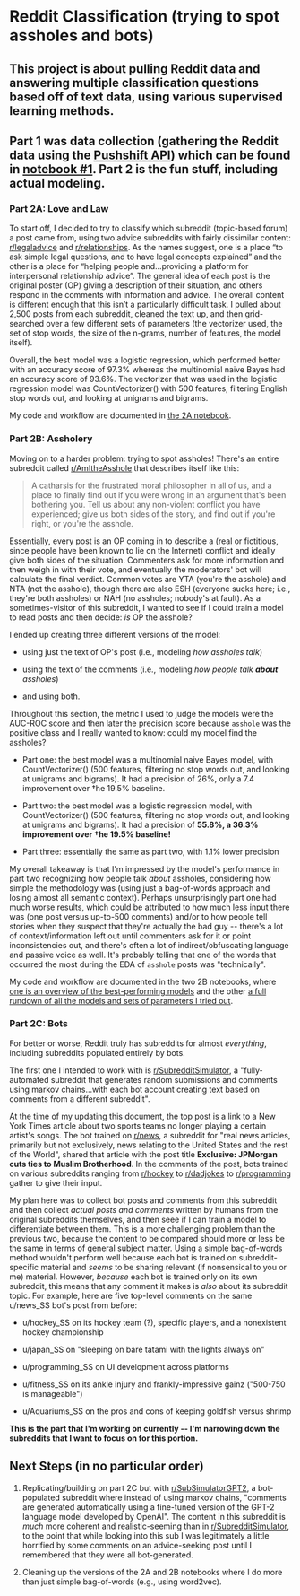 # Reddit Classification (trying to spot assholes and bots)

## This project is about pulling Reddit data and answering multiple classification questions based off of text data, using various supervised learning methods.

## Part 1 was data collection (gathering the Reddit data using the [Pushshift API](https://github.com/pushshift/api)) which can be found in [notebook #1](./1.%20Collecting%20Reddit%20Posts.ipynb). Part 2 is the fun stuff, including actual modeling.

### Part 2A: Love and Law

To start off, I decided to try to classify which subreddit (topic-based forum) a post came from, using two advice subreddits with fairly dissimilar content: [r/legaladvice](https://www.reddit.com/r/legaladvice) and [r/relationships](https://www.reddit.com/r/relationships). As the names suggest, one is a place “to ask simple legal questions, and to have legal concepts explained” and the other is a place for “helping people and…providing a platform for interpersonal relationship advice”. The general idea of each post is the original poster (OP) giving a description of their situation, and others respond in the comments with information and advice. The overall content is different enough that this isn’t a particularly difficult task. I pulled about 2,500 posts from each subreddit, cleaned the text up, and then grid-searched over a few different sets of parameters (the vectorizer used, the set of stop words, the size of the n-grams, number of features, the model itself).

Overall, the best model was a logistic regression, which performed better with an accuracy score of 97.3% whereas the multinomial naive Bayes had an accuracy score of 93.6%. The vectorizer that was used in the logistic regression model was CountVectorizer() with 500 features, filtering English stop words out, and looking at unigrams and bigrams.

My code and workflow are documented in [the 2A notebook](./2A.%20Classification%20-%20Love%20and%20Law.ipynb).

### Part 2B: Assholery

Moving on to a harder problem: trying to spot assholes! There's an entire subreddit called [r/AmItheAsshole](https://www.reddit.com/r/AmItheAsshole) that describes itself like this:

> A catharsis for the frustrated moral philosopher in all of us, and a place to finally find out if you were wrong in an argument that's been bothering you. Tell us about any non-violent conflict you have experienced; give us both sides of the story, and find out if you're right, or you're the asshole.

Essentially, every post is an OP coming in to describe a (real or fictitious, since people have been known to lie on the Internet) conflict and ideally give both sides of the situation. Commenters ask for more information and then weigh in with their vote, and eventually the moderators' bot will calculate the final verdict. Common votes are YTA (you're the asshole) and NTA (not the asshole), though there are also ESH (everyone sucks here; i.e., they're both assholes) or NAH (no assholes; nobody's at fault). As a sometimes-visitor of this subreddit, I wanted to see if I could train a model to read posts and then decide: *is* OP the asshole?

I ended up creating three different versions of the model:

- using just the text of OP's post (i.e., modeling _how assholes talk_)

- using the text of the comments (i.e., modeling *how people talk **about** assholes*)

- and using both.

Throughout this section, the metric I used to judge the models were the AUC-ROC score and then later the precision score because `asshole` was the positive class and I really wanted to know: could my model find the assholes?

- Part one: the best model was a multinomial naive Bayes model, with CountVectorizer() (500 features, filtering no stop words out, and looking at unigrams and bigrams). It had a precision of 26%, only a 7.4 improvement over †he 19.5% baseline.

- Part two: the best model was a logistic regression model, with CountVectorizer() (500 features, filtering no stop words out, and looking at unigrams and bigrams). It had a precision of **55.8%, a 36.3% improvement over †he 19.5% baseline!**

- Part three: essentially the same as part two, with 1.1% lower precision

My overall takeaway is that I'm impressed by the model's performance in part two recognizing how people talk *about* assholes, considering how simple the methodology was (using just a bag-of-words approach and losing almost all semantic context). Perhaps unsurprisingly part one had much worse results, which could be attributed to how much less input there was (one post versus up-to-500 comments) and/or to how people tell stories when they suspect that they're actually the bad guy -- there's a lot of context/information left out until commenters ask for it or point inconsistencies out, and there's often a lot of indirect/obfuscating language and passive voice as well. It's probably telling that one of the words that occurred the most during the EDA of `asshole` posts was "technically".

My code and workflow are documented in the two 2B notebooks, where [one is an overview of the best-performing models](./2B-Updated.%20Classification%20-%20Assholery%20(BEST).ipynb) and the other [a full rundown of all the models and sets of parameters I tried out](./2B-Updated.%20Classification%20-%20Assholery%20(FULL).ipynb).


### Part 2C: Bots

For better or worse, Reddit truly has subreddits for almost *everything*, including subreddits populated entirely by bots.

The first one I intended to work with is [r/SubredditSimulator](https://www.reddit.com/r/SubredditSimulator/), a "fully-automated subreddit that generates random submissions and comments using markov chains...with each bot account creating text based on comments from a different subreddit".

At the time of my updating this document, the top post is a link to a New York Times article about two sports teams no longer playing a certain artist's songs. The bot trained on [r/news](https://www.reddit.com/r/news), a subreddit for "real news articles, primarily but not exclusively, news relating to the United States and the rest of the World", shared that article with the post title **Exclusive: JPMorgan cuts ties to Muslim Brotherhood**. In the comments of the post, bots trained on various subreddits ranging from [r/hockey](https://www.reddit.com/r/hockey) to [r/dadjokes](https://www.reddit.com/r/dadjokes) to [r/programming](https://www.reddit.com/r/programming) gather to give their input.

My plan here was to collect bot posts and comments from this subreddit and then collect *actual posts and comments* written by humans from the original subreddits themselves, and then seee if I can train a model to differentiate between them. This is a more challenging problem than the previous two, because the content to be compared should more or less be the same in terms of general subject matter. Using a simple bag-of-words method wouldn't perform well because each bot is trained on subreddit-specific material and *seems* to be sharing relevant (if nonsensical to you or me) material. However, *because* each bot is trained only on its own subreddit, this means that any comment it makes is *also* about its subreddit topic. For example, here are five top-level comments on the same u/news_SS bot's post from before:

- u/hockey_SS on its hockey team (?), specific players, and a nonexistent hockey championship

- u/japan_SS on "sleeping on bare tatami with the lights always on"

- u/programming_SS on UI development across platforms

- u/fitness_SS on its ankle injury and frankly-impressive gainz ("500-750 is manageable")

- u/Aquariums_SS on the pros and cons of keeping goldfish versus shrimp

**This is the part that I'm working on currently -- I'm narrowing down the subreddits that I want to focus on for this portion.**

## Next Steps (in no particular order)

1. Replicating/building on part 2C but with [r/SubSimulatorGPT2](https://www.reddit.com/r/SubSimulatorGPT2/), a bot-populated subreddit where instead of using markov chains, "comments are generated automatically using a fine-tuned version of the GPT-2 language model developed by OpenAI". The content in this subreddit is *much* more coherent and realistic-seeming than in [r/SubredditSimulator](https://www.reddit.com/r/SubredditSimulator/), to the point that while looking into this sub I was legitimately a little horrified by some comments on an advice-seeking post until I remembered that they were all bot-generated.

2. Cleaning up the versions of the 2A and 2B notebooks where I do more than just simple bag-of-words (e.g., using word2vec).
